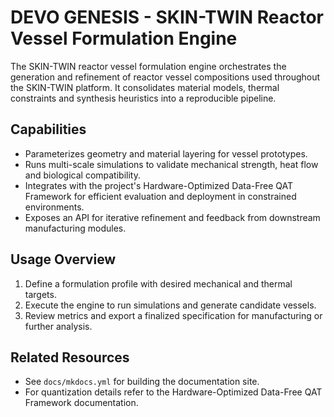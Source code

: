 # DEVO GENESIS - SKIN-TWIN Reactor Vessel Formulation Engine

The SKIN-TWIN reactor vessel formulation engine orchestrates the generation and refinement of reactor vessel compositions used throughout the SKIN-TWIN platform. It consolidates material models, thermal constraints and synthesis heuristics into a reproducible pipeline.

## Capabilities

- Parameterizes geometry and material layering for vessel prototypes.
- Runs multi-scale simulations to validate mechanical strength, heat flow and biological compatibility.
- Integrates with the project's Hardware-Optimized Data-Free QAT Framework for efficient evaluation and deployment in constrained environments.
- Exposes an API for iterative refinement and feedback from downstream manufacturing modules.

## Usage Overview

1. Define a formulation profile with desired mechanical and thermal targets.
2. Execute the engine to run simulations and generate candidate vessels.
3. Review metrics and export a finalized specification for manufacturing or further analysis.

## Related Resources

- See `docs/mkdocs.yml` for building the documentation site.
- For quantization details refer to the Hardware-Optimized Data-Free QAT Framework documentation.
